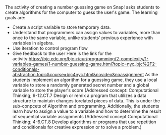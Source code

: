 The activity of creating a number guessing game on Snap! asks students to create algorithms for the computer to guess the user's game. 
The learning goals are: 
* Create a script variable to store temporary data.
* Understand that programmers can assign values to variables, more than once to the same variable, unlike students' previous experience with variables in algebra.
* Use iteration to control program flow
* Give feedback to the user
Here is the link for the activity:https://bjc.edc.org/bjc-r/cur/programming/2-complexity/1-variables-games/1-number-guessing-game.html?topic=nyc_bjc%2F2-conditionals-abstraction.topic&course=bjc4nyc.html&novideo&noassignment
As the students implement an algorithm for a guessing game, they use a local variable to store a randomly generated secret number and a global variable to store the player's score (Addressed concept: Computational Thinking; 9-12.CT.7 Design or remix a program that utilizes a data structure to maintain changes torelated pieces of data. This is under the sub-conpcets of Algorithm and programming. 
Additionally, the students learn how to assign a value to a variable and how to determine the result of sequential variable assignments (Addressed concept:Computational Thinking; 4-6.CT.8 Develop algorithms or programs that use repetition and conditionals for creative expression or to solve a problem.)
